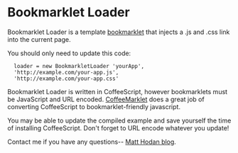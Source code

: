 # Bookmarklet Loader

  Bookmarklet Loader is a template [bookmarklet](http://en.wikipedia.org/wiki/Bookmarklet 'Bookmarklet') that injects a .js and .css link into the current page.

  You should only need to update this code:

  ```
    loader = new BookmarkletLoader 'yourApp',
    'http://example.com/your-app.js',
    'http://example.com/your-app.css'
  ```

  Bookmarklet Loader is written in CoffeeScript, however bookmarklets must be JavaScript and URL encoded.  [CoffeeMarklet](http://johtso.github.com/CoffeeMarklet/) does a great job of converting CoffeeScript to bookmarklet-friendly javascript.

  You may be able to update the compiled example and save yourself the time of installing CoffeeScript.  Don't forget to URL encode whatever you update!

  Contact me if you have any questions-- [Matt Hodan blog](http://blog.matthodan.com).
